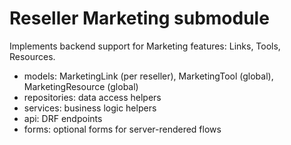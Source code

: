 # Reseller Marketing submodule

Implements backend support for Marketing features: Links, Tools, Resources.
- models: MarketingLink (per reseller), MarketingTool (global), MarketingResource (global)
- repositories: data access helpers
- services: business logic helpers
- api: DRF endpoints
- forms: optional forms for server-rendered flows

